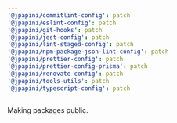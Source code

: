 ```yaml
---
'@jpapini/commitlint-config': patch
'@jpapini/eslint-config': patch
'@jpapini/git-hooks': patch
'@jpapini/jest-config': patch
'@jpapini/lint-staged-config': patch
'@jpapini/npm-package-json-lint-config': patch
'@jpapini/prettier-config': patch
'@jpapini/prettier-config-prisma': patch
'@jpapini/renovate-config': patch
'@jpapini/tools-utils': patch
'@jpapini/typescript-config': patch
---
```


Making packages public.
